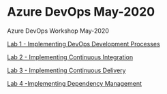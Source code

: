 # Azure DevOps May-2020

Azure DevOps Workshop May-2020

[Lab 1 - Implementing DevOps Development Processes](https://github.com/CNILearn/AzureDevOpsMay2020/blob/master/lab01.md)

[Lab 2 - Implementing Continuous Integration](https://github.com/CNILearn/AzureDevOpsMay2020/blob/master/lab02.md)

[Lab 3 - Implementing Continuous Delivery](https://github.com/CNILearn/AzureDevOpsMay2020/blob/master/lab03.md)

[Lab 4 -Implementing Dependency Management](https://github.com/CNILearn/AzureDevOpsMay2020/blob/master/lab04.md)

